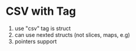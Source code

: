 # CSV with Tag

1. use "csv" tag is struct
2. can use nexted structs (not slices, maps, e.g)
3. pointers support